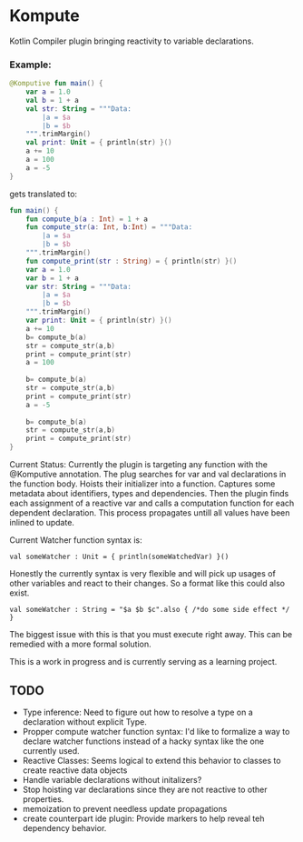 # Kompute
Kotlin Compiler plugin bringing reactivity to variable declarations.
### Example:
```kotlin
@Komputive fun main() {
    var a = 1.0
    val b = 1 + a
    val str: String = """Data:
        |a = $a
        |b = $b
    """.trimMargin()
    val print: Unit = { println(str) }()
    a += 10
    a = 100
    a = -5
} 
```

gets translated to:
```kotlin
fun main() {
    fun compute_b(a : Int) = 1 + a
    fun compute_str(a: Int, b:Int) = """Data:
        |a = $a
        |b = $b
    """.trimMargin()
    fun compute_print(str : String) = { println(str) }()
    var a = 1.0
    var b = 1 + a
    var str: String = """Data:
        |a = $a
        |b = $b
    """.trimMargin()
    var print: Unit = { println(str) }()
    a += 10
    b= compute_b(a)
    str = compute_str(a,b)
    print = compute_print(str)
    a = 100
    
    b= compute_b(a)
    str = compute_str(a,b)
    print = compute_print(str)
    a = -5
    
    b= compute_b(a)
    str = compute_str(a,b)
    print = compute_print(str)
} 
```

Current Status:
Currently the plugin is targeting any function with the @Komputive annotation. The plug searches for var and val declarations in the function body. Hoists their initializer into a function. Captures some metadata about identifiers, types and dependencies. Then the plugin finds each assignment of a reactive var and calls a computation function for each dependent declaration. This process propagates untill all values have been inlined to update. 

Current Watcher function syntax is:

  ```val someWatcher : Unit = { println(someWatchedVar) }()```
  
  Honestly the currently syntax is very flexible and will pick up usages of other variables and react to their changes. So a format like this could also exist. 
  
```val someWatcher : String = "$a $b $c".also { /*do some side effect */ } ```

The biggest issue with this is that you must execute right away. This can be remedied with a more formal solution.


This is a work in progress and is currently serving as a learning project.

## TODO
- Type inference: Need to figure out how to resolve a type on a declaration without explicit Type.
- Propper compute watcher function syntax: I'd like to formalize a way to declare watcher functions instead of a hacky syntax like the one currently used.
- Reactive Classes: Seems logical to extend this behavior to classes to create reactive data objects
- Handle variable declarations without initalizers?
- Stop hoisting var declarations since they are not reactive to other properties.
- memoization to prevent needless update propagations
- create counterpart ide plugin: Provide markers to help reveal teh dependency behavior.
